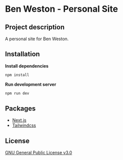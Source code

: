 # Ben Weston - Personal Site

## Project description

A personal site for Ben Weston.

## Installation

**Install dependencies**

```bash
npm install
```

**Run development server**

```bash
npm run dev
```

## Packages

- [Next.js](https://nextjs.org/docs)
- [Tailwindcss](https://tailwindcss.com/docs)

## License

[GNU General Public License v3.0](https://choosealicense.com/licenses/gpl-3.0/)
